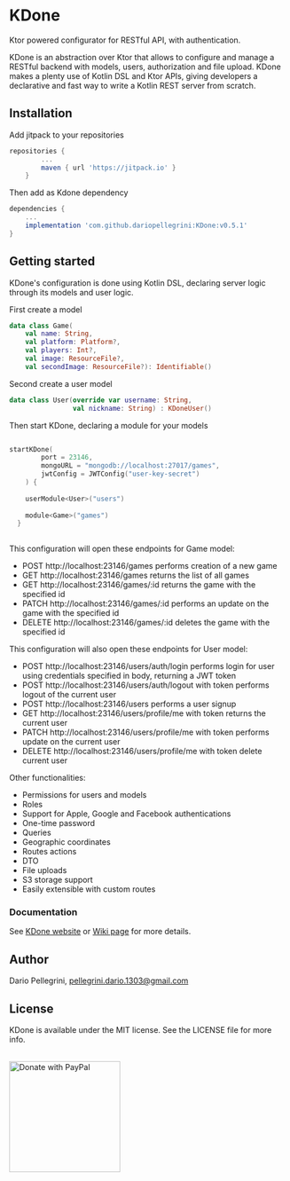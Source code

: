 # KDone

Ktor powered configurator for RESTful API, with authentication.

KDone is an abstraction over Ktor that allows to configure and manage a RESTful backend with models, users, authorization and file upload. KDone makes a plenty use of Kotlin DSL and Ktor APIs, giving developers a declarative and fast way to write a Kotlin REST server from scratch.

## Installation

Add jitpack to your repositories
``` groovy
repositories {
        ...
        maven { url 'https://jitpack.io' }
    }
```
Then add as Kdone dependency
``` groovy
dependencies {
    ...
    implementation 'com.github.dariopellegrini:KDone:v0.5.1'
}
```

## Getting started

KDone's configuration is done using Kotlin DSL, declaring server logic through its models and user logic.

First create a model
```kotlin
data class Game(
    val name: String,
    val platform: Platform?,
    val players: Int?,
    val image: ResourceFile?,
    val secondImage: ResourceFile?): Identifiable()
```

Second create a user model
```kotlin
data class User(override var username: String,
                val nickname: String) : KDoneUser()
```

Then start KDone, declaring a module for your models
```kotlin

startKDone(
        port = 23146,
        mongoURL = "mongodb://localhost:27017/games",
        jwtConfig = JWTConfig("user-key-secret")
    ) {
    
    userModule<User>("users")
    
    module<Game>("games")
  }
    
```

This configuration will open these endpoints for Game model:

- POST http://localhost:23146/games performs creation of a new game
- GET http://localhost:23146/games returns the list of all games
- GET http://localhost:23146/games/:id returns the game with the specified id
- PATCH http://localhost:23146/games/:id performs an update on the game with the specified id
- DELETE http://localhost:23146/games/:id deletes the game with the specified id


This configuration will also open these endpoints for User model:
- POST http://localhost:23146/users/auth/login performs login for user using credentials specified in body, returning a JWT token
- POST http://localhost:23146/users/auth/logout with token performs logout of the current user
- POST http://localhost:23146/users performs a user signup
- GET http://localhost:23146/users/profile/me with token returns the current user
- PATCH http://localhost:23146/users/profile/me with token performs update on the current user
- DELETE http://localhost:23146/users/profile/me with token delete current user

Other functionalities:
- Permissions for users and models
- Roles
- Support for Apple, Google and Facebook authentications
- One-time password
- Queries
- Geographic coordinates
- Routes actions
- DTO
- File uploads
- S3 storage support
- Easily extensible with custom routes

### Documentation
See [KDone website](https://dariopellegrini.github.io/kdone-website) or [Wiki page](https://github.com/dariopellegrini/KDone/wiki) for more details.

## Author

Dario Pellegrini, pellegrini.dario.1303@gmail.com

## License

KDone is available under the MIT license. See the LICENSE file for more info.

<br>

<a href="https://www.paypal.com/donate/?business=R8TE7AE9D5MRC&no_recurring=0&currency_code=EUR">
  <img src="https://raw.githubusercontent.com/stefan-niedermann/paypal-donate-button/master/paypal-donate-button.png" alt="Donate with PayPal" width=200px />
</a>

<!---
[!["Buy Me A Coffee"](https://www.buymeacoffee.com/assets/img/custom_images/orange_img.png)](https://www.buymeacoffee.com/dpellegrini)
-->
